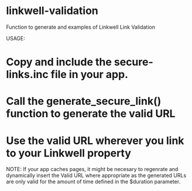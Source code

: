 linkwell-validation
===================

Function to generate and examples of Linkwell Link Validation

USAGE:
# Copy and include the secure-links.inc file in your app.
# Call the generate_secure_link() function to generate the valid URL
# Use the valid URL wherever you link to your Linkwell property

NOTE:
If your app caches pages, it might be necesary to regenrate and dynamically
insert the Valid URL where appropriate as the generated URLs are only valid
for the amount of time defined in the $duration parameter.
